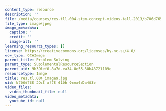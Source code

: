 ```yaml
---
content_type: resource
description: ''
file: /media/courses/res-tll-004-stem-concept-videos-fall-2013/b706d76529c5a475610b0cea6d9a483b_res.tl.004_image9.jpg
file_type: image/jpeg
image_metadata:
  caption: ''
  credit: ''
  image-alt: ''
learning_resource_types: []
license: https://creativecommons.org/licenses/by-nc-sa/4.0/
ocw_type: OCWImage
parent_title: Problem Solving
parent_type: SupplementalResourceSection
parent_uid: 9b39fef0-8a7d-ea34-0e55-30b48721109e
resourcetype: Image
title: res.tl.004_image9.jpg
uid: b706d765-29c5-a475-610b-0cea6d9a483b
video_files:
  video_thumbnail_file: null
video_metadata:
  youtube_id: null
---
```

